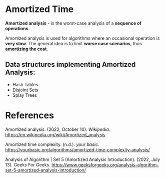 # Amortized Time 
 
**Amortized analysis** - is the worst-case analysis of a **sequence of operations**.

Amortized analysis is used for algorithms where an occasional operation is **very slow**. The general idea is to limit **worse case scenarios**, thus **amortizing the cost**. 


## Data structures implementing Amortized Analysis: 
- Hash Tables 
- Disjoint Sets 
- Splay Trees 


# References 
Amortized analysis. (2022, October 10). *Wikipedia*. <https://en.wikipedia.org/wiki/Amortized_analysis> 

Amortized time complexity. (n.d.). *your basic*. <https://yourbasic.org/algorithms/amortized-time-complexity-analysis/> 

Analysis of Algorithm | Set 5 (Amortized Analysis Introduction). (2022, July 13). Geeks For Geeks. <https://www.geeksforgeeks.org/analysis-algorithm-set-5-amortized-analysis-introduction/> 

